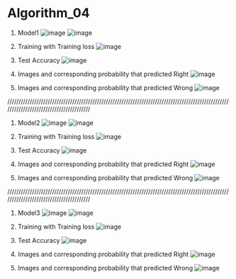 # Algorithm_04
1. Model1
![image](https://user-images.githubusercontent.com/66208126/83377534-bcab5b00-a410-11ea-9f35-8c42f4c38ebf.png)
![image](https://user-images.githubusercontent.com/66208126/83376997-288cc400-a40f-11ea-938d-5b509bc611ea.png)

2. Training with Training loss
![image](https://user-images.githubusercontent.com/66208126/83377024-42c6a200-a40f-11ea-9223-fff12c0cb03f.png)

3. Test Accuracy
![image](https://user-images.githubusercontent.com/66208126/83377045-540fae80-a40f-11ea-8f3a-7532be25c674.png)

4. Images and corresponding probability that predicted Right
![image](https://user-images.githubusercontent.com/66208126/83377066-65f15180-a40f-11ea-8a48-19e7ce891ceb.png)

5. Images and corresponding probability that predicted Wrong
![image](https://user-images.githubusercontent.com/66208126/83377083-743f6d80-a40f-11ea-9f26-4b2574dcb1ff.png)

////////////////////////////////////////////////////////////////////////////////////////////////////////////////////////////////////////
1. Model2
![image](https://user-images.githubusercontent.com/66208126/83377146-a94bc000-a40f-11ea-9b8c-2eae4a934521.png)
![image](https://user-images.githubusercontent.com/66208126/83377167-bc5e9000-a40f-11ea-8185-6dc85a3e2629.png)

2. Training with Training loss
![image](https://user-images.githubusercontent.com/66208126/83377186-cb454280-a40f-11ea-8126-480a16e8af8b.png)

3. Test Accuracy
![image](https://user-images.githubusercontent.com/66208126/83377210-db5d2200-a40f-11ea-9f34-2fa43b32c507.png)

4. Images and corresponding probability that predicted Right
![image](https://user-images.githubusercontent.com/66208126/83377230-ed3ec500-a40f-11ea-976a-d48953c7e0a6.png)

5. Images and corresponding probability that predicted Wrong
![image](https://user-images.githubusercontent.com/66208126/83377243-f92a8700-a40f-11ea-9405-81a3f270174e.png)

////////////////////////////////////////////////////////////////////////////////////////////////////////////////////////////////////////
1. Model3
![image](https://user-images.githubusercontent.com/66208126/83377272-0f384780-a410-11ea-8cb8-a13b729de148.png)
![image](https://user-images.githubusercontent.com/66208126/83377284-18c1af80-a410-11ea-83e6-779167c6c3f1.png)

2. Training with Training loss
![image](https://user-images.githubusercontent.com/66208126/83377310-25460800-a410-11ea-872d-88c8c21352ec.png)

3. Test Accuracy
![image](https://user-images.githubusercontent.com/66208126/83377326-355de780-a410-11ea-9304-50a18e7fb459.png)

4. Images and corresponding probability that predicted Right
![image](https://user-images.githubusercontent.com/66208126/83377338-3f7fe600-a410-11ea-9492-59f230817553.png)

5. Images and corresponding probability that predicted Wrong
![image](https://user-images.githubusercontent.com/66208126/83377348-4a3a7b00-a410-11ea-86e8-f62d05f7eb6a.png)
